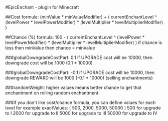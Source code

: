 #EpicEnchant - plugin for Minecraft

##Cost formula:
(minValue * minValueModifier) + ( 
	currentEnchantLevel ^ (levelPower * levelPowerModifier) 
	* (levelMultiplier * levelMultiplierModifier) 
)

##Chance (%) formula:
100 - (
	currentEnchantLevel ^ (levelPower * levelPowerModifier) 
	* (levelMultiplier * levelMultiplierModifier) 
)
if chance is less then minValue then chance = minValue

###globalDowngradeCostPart: 0.1
if UPGRADE cost will be 10000, then downgrade cost will be 1000 (0.1 * 10000)

###globalDowngradeCostPart: -0.1
if UPGRADE cost will be 10000, then downgrade REWARD will be 1000 (-0.1 * 10000) (selling enchantments)

###randomWeight: higher values means better chance to get that enchantment on rolling random enchantment.

###if you don't like cost/chance formula, you can define values for each level
for example
exactValues: [ 500, 2000, 5000, 50000 ]
500 for upgrade to I
2000 for upgrade to II
5000 for upgrade to III
50000 for upgrade to IV